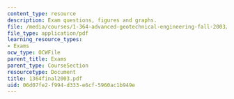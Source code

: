 ```yaml
---
content_type: resource
description: Exam questions, figures and graphs.
file: /media/courses/1-364-advanced-geotechnical-engineering-fall-2003/06d07fe2f994d333e6cf5960ac1b949e_1364final2003.pdf
file_type: application/pdf
learning_resource_types:
- Exams
ocw_type: OCWFile
parent_title: Exams
parent_type: CourseSection
resourcetype: Document
title: 1364final2003.pdf
uid: 06d07fe2-f994-d333-e6cf-5960ac1b949e
---
```

